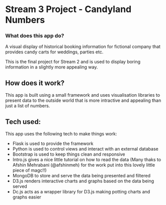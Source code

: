 # Stream 3 Project - Candyland Numbers

### What does this app do?

A visual display of historical booking information for fictional company that provides candy carts for weddings, parties etc.

This is the final project for Stream 2 and is used to display boring information in a slightly more appealing way.

## How does it work?

This app is built using a small framework and uses visualisation libraries to present data to the outside world that 
is more intractive and appealing than just a list of numbers.

## Tech used:

This app uses the following tech to make things work:
* Flask is used to provide the framework
* Python is used to control views and interact with an external database
* Bootstrap is used to keep things clean and responsive
* Intro.js gives a nice little tutorial on how to read the data (Many thaks to Afshin Mehrabani (@afshinmeh) for the work put into
this lovely little piece of magc!!)
* MongoDB to store and serve the data being presented and filtered
* D3.js renders interactive charts and graphs based on the data being served
* Dc.js acts as a wrapper library for D3.js making potting charts and graphs easier


